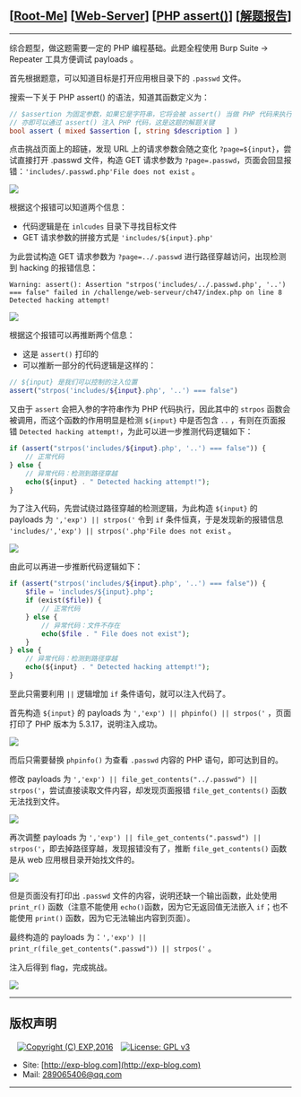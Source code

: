 ## [[Root-Me](https://www.root-me.org/)] [[Web-Server](https://www.root-me.org/en/Challenges/Web-Server/)] [[PHP assert()](https://www.root-me.org/en/Challenges/Web-Server/PHP-assert)] [[解题报告](https://exp-blog.com/safe/ctf/rootme/web-server/php-assert/)]

------

综合题型，做这题需要一定的 PHP 编程基础。此题全程使用 Burp Suite -> Repeater 工具方便调试 payloads 。

首先根据题意，可以知道目标是打开应用根目录下的 `.passwd` 文件。

搜索一下关于 PHP assert() 的语法，知道其函数定义为：

```php
// $assertion 为固定参数，如果它是字符串，它将会被 assert() 当做 PHP 代码来执行
// 亦即可以通过 assert() 注入 PHP 代码，这是这题的解题关键
bool assert ( mixed $assertion [, string $description ] )
```

点击挑战页面上的超链，发现 URL 上的请求参数会随之变化 `?page=${input}`，尝试直接打开 .passwd 文件，构造 GET 请求参数为 `?page=.passwd`，页面会回显报错：`'includes/.passwd.php'File does not exist` 。

![](https://github.com/lyy289065406/CTF-Solving-Reports/blob/master/rootme/Web-Server/%5B19%5D%20%5B25P%5D%20PHP%20assert/imgs/01.png)

根据这个报错可以知道两个信息：

- 代码逻辑是在 `inlcudes` 目录下寻找目标文件
- GET 请求参数的拼接方式是 `'includes/${input}.php'`

为此尝试构造 GET 请求参数为 `?page=../.passwd` 进行路径穿越访问，出现检测到 hacking 的报错信息：

`Warning: assert(): Assertion "strpos('includes/../.passwd.php', '..') === false" failed in /challenge/web-serveur/ch47/index.php on line 8 Detected hacking attempt!`

![](https://github.com/lyy289065406/CTF-Solving-Reports/blob/master/rootme/Web-Server/%5B19%5D%20%5B25P%5D%20PHP%20assert/imgs/02.png)

根据这个报错可以再推断两个信息：

- 这是 `assert()` 打印的
- 可以推断一部分的代码逻辑是这样的：
```php
// ${input} 是我们可以控制的注入位置
assert("strpos('includes/${input}.php', '..') === false")
```

又由于 `assert` 会把入参的字符串作为 PHP 代码执行，因此其中的 `strpos` 函数会被调用，而这个函数的作用明显是检测 `${input}` 中是否包含 `..` ，有则在页面报错 `Detected hacking attempt!`，为此可以进一步推测代码逻辑如下：

```php
if (assert("strpos('includes/${input}.php', '..') === false")) {
	// 正常代码
} else {
	// 异常代码：检测到路径穿越
	echo(${input} . " Detected hacking attempt!");
}
```

为了注入代码，先尝试绕过路径穿越的检测逻辑，为此构造 `${input}` 的 payloads 为 `','exp') || strpos('` 令到 `if` 条件恒真，于是发现新的报错信息 `'includes/','exp') || strpos('.php'File does not exist` 。

![](https://github.com/lyy289065406/CTF-Solving-Reports/blob/master/rootme/Web-Server/%5B19%5D%20%5B25P%5D%20PHP%20assert/imgs/03.png)

由此可以再进一步推断代码逻辑如下：

```php
if (assert("strpos('includes/${input}.php', '..') === false")) {
	$file = 'includes/${input}.php';
	if (exist($file)) {
		// 正常代码
	} else {
		// 异常代码：文件不存在
		echo($file . " File does not exist");
	}
} else {
	// 异常代码：检测到路径穿越
	echo(${input} . " Detected hacking attempt!");
}
```

至此只需要利用 `||` 逻辑增加 `if` 条件语句，就可以注入代码了。

首先构造 `${input}` 的 payloads 为 `','exp') || phpinfo() || strpos('` ，页面打印了 PHP 版本为 5.3.17，说明注入成功。

![](https://github.com/lyy289065406/CTF-Solving-Reports/blob/master/rootme/Web-Server/%5B19%5D%20%5B25P%5D%20PHP%20assert/imgs/04.png)

而后只需要替换 `phpinfo()` 为查看 `.passwd` 内容的 PHP 语句，即可达到目的。

修改 payloads 为 `','exp') || file_get_contents("../.passwd") || strpos('`，尝试直接读取文件内容，却发现页面报错 `file_get_contents()` 函数无法找到文件。

![](https://github.com/lyy289065406/CTF-Solving-Reports/blob/master/rootme/Web-Server/%5B19%5D%20%5B25P%5D%20PHP%20assert/imgs/05.png)

再次调整 payloads 为 `','exp') || file_get_contents(".passwd") || strpos('`，即去掉路径穿越，发现报错没有了，推断 `file_get_contents()` 函数是从 web 应用根目录开始找文件的。

![](https://github.com/lyy289065406/CTF-Solving-Reports/blob/master/rootme/Web-Server/%5B19%5D%20%5B25P%5D%20PHP%20assert/imgs/06.png)

但是页面没有打印出 `.passwd` 文件的内容，说明还缺一个输出函数，此处使用 `print_r()` 函数（注意不能使用 `echo()`函数，因为它无返回值无法嵌入 `if`；也不能使用 `print()` 函数，因为它无法输出内容到页面）。

最终构造的 payloads 为：`','exp') || print_r(file_get_contents(".passwd")) || strpos('` 。

注入后得到 flag，完成挑战。

![](https://github.com/lyy289065406/CTF-Solving-Reports/blob/master/rootme/Web-Server/%5B19%5D%20%5B25P%5D%20PHP%20assert/imgs/07.png)

------

## 版权声明

　[![Copyright (C) EXP,2016](https://img.shields.io/badge/Copyright%20(C)-EXP%202016-blue.svg)](http://exp-blog.com)　[![License: GPL v3](https://img.shields.io/badge/License-GPL%20v3-blue.svg)](https://www.gnu.org/licenses/gpl-3.0)
  

- Site: [http://exp-blog.com](http://exp-blog.com) 
- Mail: <a href="mailto:289065406@qq.com?subject=[EXP's Github]%20Your%20Question%20（请写下您的疑问）&amp;body=What%20can%20I%20help%20you?%20（需要我提供什么帮助吗？）">289065406@qq.com</a>


------
